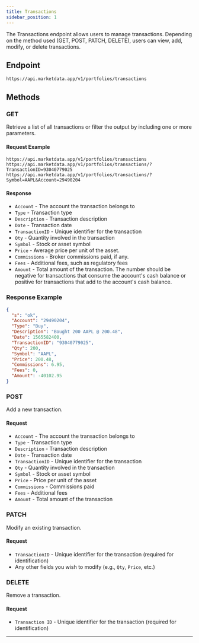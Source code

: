 ```yaml
---
title: Transactions
sidebar_position: 1
---
```


The Transactions endpoint allows users to manage transactions. Depending on the method used (GET, POST, PATCH, DELETE), users can view, add, modify, or delete transactions.

## Endpoint

`https://api.marketdata.app/v1/portfolios/transactions`

## Methods

### GET

Retrieve a list of all transactions or filter the output by including one or more parameters.

#### Request Example

    https://api.marketdata.app/v1/portfolios/transactions
    https://api.marketdata.app/v1/portfolios/transactions/?TransactionID=93040779025
    https://api.marketdata.app/v1/portfolios/transactions/?Symbol=AAPL&Account=29490204

#### Response

- `Account` - The account the transaction belongs to
- `Type` - Transaction type
- `Description` - Transaction description
- `Date` - Transaction date
- `TransactionID` - Unique identifier for the transaction
- `Qty` - Quantity involved in the transaction
- `Symbol` - Stock or asset symbol
- `Price` - Average price per unit of the asset.
- `Commissions` - Broker commissions paid, if any.
- `Fees` - Additional fees, such as regulatory fees
- `Amount` - Total amount of the transaction. The number should be negative for transactions that consume the account's cash balance or positive for transactions that add to the account's cash balance.

### Response Example

```json
{
  "s": "ok",
  "Account": "29490204",
  "Type": "Buy",
  "Description": "Bought 200 AAPL @ 200.48",
  "Date": 1565582400,
  "TransactionID": "93040779025",
  "Qty": 200,
  "Symbol": "AAPL",
  "Price": 200.48,
  "Commissions": 6.95,
  "Fees": 0,
  "Amount": -40102.95
}
```

### POST

Add a new transaction.

#### Request

- `Account` - The account the transaction belongs to
- `Type` - Transaction type
- `Description` - Transaction description
- `Date` - Transaction date
- `TransactionID` - Unique identifier for the transaction
- `Qty` - Quantity involved in the transaction
- `Symbol` - Stock or asset symbol
- `Price` - Price per unit of the asset
- `Commissions` - Commissions paid
- `Fees` - Additional fees
- `Amount` - Total amount of the transaction

### PATCH

Modify an existing transaction.

#### Request

- `TransactionID` - Unique identifier for the transaction (required for identification)
- Any other fields you wish to modify (e.g., `Qty`, `Price`, etc.)

### DELETE

Remove a transaction.

#### Request

- `Transaction ID` - Unique identifier for the transaction (required for identification)

---
